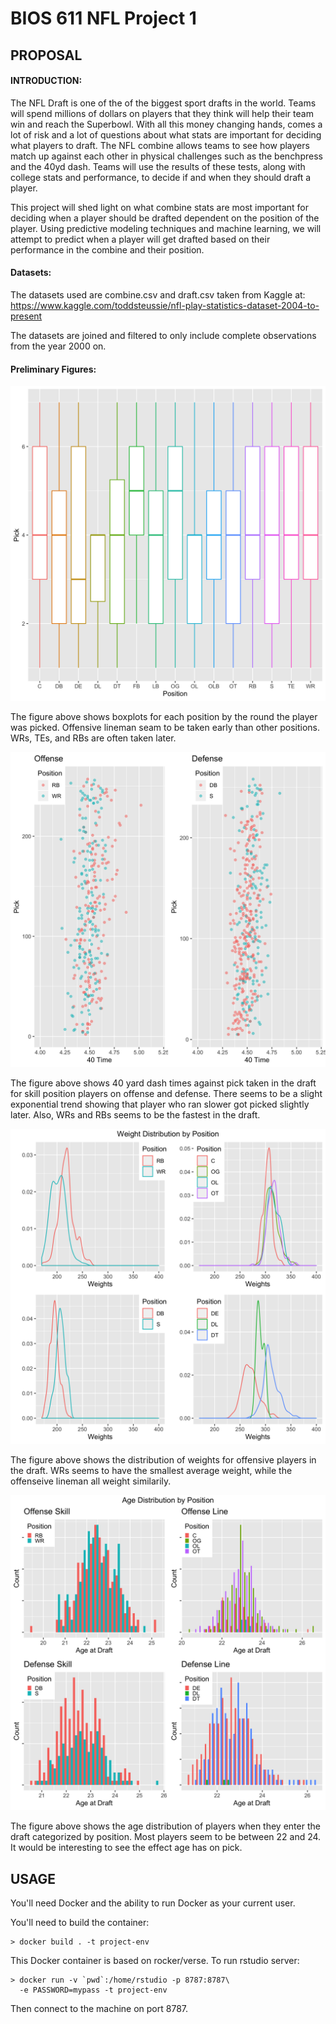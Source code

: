 BIOS 611 NFL Project 1
======================

PROPOSAL
--------

#### INTRODUCTION:
  
  The NFL Draft is one of the of the biggest sport drafts in the world. Teams will spend millions of dollars on players that they think will help their team win and reach the Superbowl. With all this money changing hands, comes a lot of risk and a lot of questions about what stats are important for deciding what players to draft. The NFL combine allows teams to see how players match up against each other in physical challenges such as the benchpress and the 40yd dash. Teams will use the results of these tests, along with college stats and performance, to decide if and when they should draft a player. 
  
  This project will shed light on what combine stats are most important for deciding when a player should be drafted dependent on the position of the player. Using predictive modeling techniques and machine learning, we will attempt to predict when a player will get drafted based on their performance in the combine and their position. 

#### Datasets:

  The datasets used are combine.csv and draft.csv taken from Kaggle at: https://www.kaggle.com/toddsteussie/nfl-play-statistics-dataset-2004-to-present 
  
  The datasets are joined and filtered to only include complete observations from the year 2000 on.
  
#### Preliminary Figures:

![](preliminary_figures/Boxplot.by.round.png)

The figure above shows boxplots for each position by the round the player was picked. Offensive lineman seam to be taken early than other positions. WRs, TEs, and RBs are often taken later. 


![](preliminary_figures/Off.Def.40s.png)

The figure above shows 40 yard dash times against pick taken in the draft for skill position players on offense and defense. There seems to be a slight exponential trend showing that player who ran slower got picked slightly later. Also, WRs and RBs seems to be the fastest in the draft. 

![](preliminary_figures/Off.Weights.png)

The figure above shows the distribution of weights for offensive players in the draft. WRs seems to have the smallest average weight, while the offenseive lineman all weight similarily. 

![](preliminary_figures/Age.Dist.png)

The figure above shows the age distribution of players when they enter the draft categorized by position. Most players seem to be between 22 and 24. It would be interesting to see the effect age has on pick. 

USAGE
-----
You'll need Docker and the ability to run Docker as your current user.

You'll need to build the container:

    > docker build . -t project-env

This Docker container is based on rocker/verse. To run rstudio server:

    > docker run -v `pwd`:/home/rstudio -p 8787:8787\
      -e PASSWORD=mypass -t project-env
      
Then connect to the machine on port 8787.
